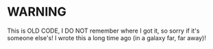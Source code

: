 # WARNING

This is OLD CODE, I DO NOT remember where I got it, so sorry if it's someone else's!
I wrote this a long time ago (in a galaxy far, far away)!
